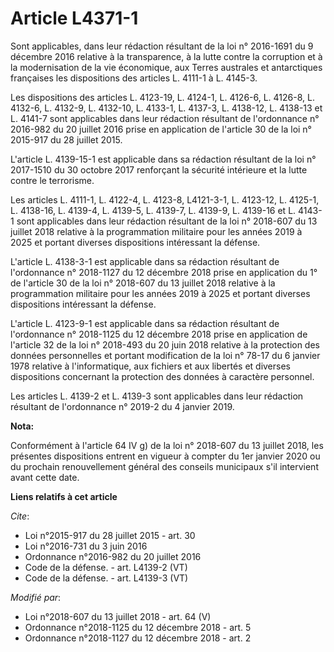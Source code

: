 # Article L4371-1

Sont applicables, dans leur rédaction résultant de la loi n° 2016-1691 du 9 décembre 2016 relative à la transparence, à la
lutte contre la corruption et à la modernisation de la vie économique, aux Terres australes et antarctiques françaises les
dispositions des articles L. 4111-1 à L. 4145-3. 

Les dispositions des articles L. 4123-19, L. 4124-1, L. 4126-6, L. 4126-8, L. 4132-6, L. 4132-9, L. 4132-10, L. 4133-1, L.
4137-3, L. 4138-12, L. 4138-13 et L. 4141-7 sont applicables dans leur rédaction résultant de l'ordonnance n° 2016-982 du 20
juillet 2016 prise en application de l'article 30 de la loi n° 2015-917 du 28 juillet 2015. 

L'article L. 4139-15-1 est applicable dans sa rédaction résultant de la loi n° 2017-1510 du 30 octobre 2017 renforçant la
sécurité intérieure et la lutte contre le terrorisme. 

Les articles L. 4111-1, L. 4122-4, L. 4123-8, L4121-3-1, L. 4123-12, L. 4125-1, L. 4138-16, L. 4139-4, L. 4139-5, L. 4139-7,
L. 4139-9, L. 4139-16 et L. 4143-1 sont applicables dans leur rédaction résultant de la loi n° 2018-607 du 13 juillet 2018
relative à la programmation militaire pour les années 2019 à 2025 et portant diverses dispositions intéressant la défense. 

L'article L. 4138-3-1 est applicable dans sa rédaction résultant de l'ordonnance n° 2018-1127 du 12 décembre 2018 prise en
application du 1° de l'article 30 de la loi n° 2018-607 du 13 juillet 2018 relative à la programmation militaire pour les
années 2019 à 2025 et portant diverses dispositions intéressant la défense. 

L'article L. 4123-9-1 est applicable dans sa rédaction résultant de l'ordonnance n° 2018-1125 du 12 décembre 2018 prise en
application de l'article 32 de la loi n° 2018-493 du 20 juin 2018 relative à la protection des données personnelles et
portant modification de la loi n° 78-17 du 6 janvier 1978 relative à l'informatique, aux fichiers et aux libertés et diverses
dispositions concernant la protection des données à caractère personnel. 

Les articles L. 4139-2 et L. 4139-3 sont applicables dans leur rédaction résultant de l'ordonnance n° 2019-2 du 4 janvier
2019.

**Nota:**

Conformément à l'article 64 IV g) de la loi n° 2018-607 du 13 juillet 2018, les présentes dispositions entrent en vigueur à
compter du 1er janvier 2020 ou du prochain renouvellement général des conseils municipaux s'il intervient avant cette date.

**Liens relatifs à cet article**

_Cite_:

  - Loi n°2015-917 du 28 juillet 2015 - art. 30
  - Loi n°2016-731 du 3 juin 2016
  - Ordonnance n°2016-982 du 20 juillet 2016
  - Code de la défense. - art. L4139-2 (VT)
  - Code de la défense. - art. L4139-3 (VT)

_Modifié par_:

  - Loi n°2018-607 du 13 juillet 2018 - art. 64 (V)
  - Ordonnance n°2018-1125 du 12 décembre 2018 - art. 5
  - Ordonnance n°2018-1127 du 12 décembre 2018 - art. 2
